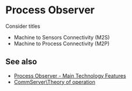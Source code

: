 # Process Observer

Consider titles

- Machine to Sensors Connectivity (M2S)
- Machine to Process Connectivity (M2P)

## See also

- [Process Observer - Main Technology Features](http://www.commsvr.com/Howitworks/Technologie.aspx)
- [CommServer\Theory of operation](http://www.commsvr.com/OPC-Help/Index.aspx?topic=html/2dea0752-d490-47e6-8444-ac73e07601fc.htm)

